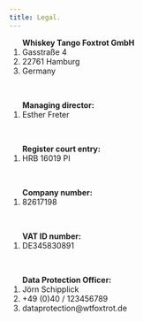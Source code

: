 ```yaml
---
title: Legal.
---
```


<ol>
<b>Whiskey Tango Foxtrot GmbH</b>
<li>Gasstraße 4</li>
<li>22761 Hamburg</li>
<li>Germany</li>
</ol>

<br/>
<ol>
<b>Managing director:</b>
<li>Esther Freter</li>
</ol>

<br/>

<ol>
<b>Register court entry:</b>
<li> HRB 16019 PI</li>
</ol>

<br/>

<ol>
<b>Company number:</b>
<li>82617198</li>
</ol>

<br/>

<ol>
<b>VAT ID number:</b>
<li>DE345830891</li>
</ol>

<br/>

<ol>
<b>Data Protection Officer:</b>
<li>Jörn Schipplick</li>
<li>+49 (0)40 / 123456789</li>
<li>dataprotection@wtfoxtrot.de</li>
</ol>
